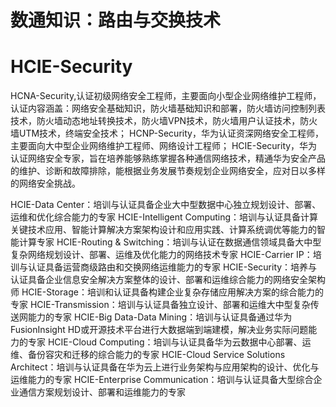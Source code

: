 # 数通知识：路由与交换技术
# HCIE-Security
HCNA-Security,认证初级网络安全工程师，主要面向小型企业网络维护工程师，
认证内容涵盖：网络安全基础知识，防火墙基础知识和部署，防火墙访问控制列表技术，防火墙动态地址转换技术，防火墙VPN技术，防火墙用户认证技术，防火墙UTM技术，终端安全技术；
HCNP-Security，华为认证资深网络安全工程师，主要面向大中型企业网络维护工程师、网络设计工程师；
HCIE-Security，华为认证网络安全专家，旨在培养能够熟练掌握各种通信网络技术，精通华为安全产品的维护、诊断和故障排除，能根据业务发展节奏规划企业网络安全，应对日以多样的网络安全挑战。

HCIE-Data Center：培训与认证具备企业大中型数据中心独立规划设计、部署、运维和优化综合能力的专家
HCIE-Intelligent Computing：培训与认证具备计算关键技术应用、智能计算解决方案架构设计和应用实践、计算系统调优等能力的智能计算专家
HCIE-Routing & Switching：培训与认证在数据通信领域具备大中型复杂网络规划设计、部署、运维及优化能力的网络技术专家
HCIE-Carrier IP：培训与认证具备运营商级路由和交换网络运维能力的专家
HCIE-Security：培养与认证具备企业信息安全解决方案整体的设计、部署和运维综合能力的网络安全架构师
HCIE-Storage：培训和认证具备构建企业复杂存储应用解决方案的综合能力的专家
HCIE-Transmission：培训与认证具备独立设计、部署和运维大中型复杂传送网能力的专家
HCIE-Big Data-Data Mining：培训与认证具备通过华为FusionInsight HD或开源技术平台进行大数据端到端建模，解决业务实际问题能力的专家
HCIE-Cloud Computing：培训与认证具备华为云数据中心部署、运维、备份容灾和迁移的综合能力的专家
HCIE-Cloud Service Solutions Architect：培训与认证具备在华为云上进行业务架构与应用架构的设计、优化与运维能力的专家
HCIE-Enterprise Communication：培训与认证具备大型综合企业通信方案规划设计、部署和运维能力的专家


